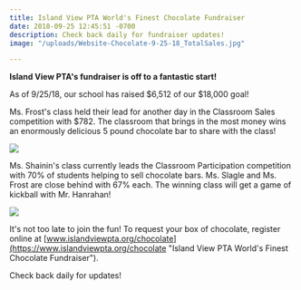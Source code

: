 ```yaml
---
title: Island View PTA World's Finest Chocolate Fundraiser
date: 2018-09-25 12:45:51 -0700
description: Check back daily for fundraiser updates!
image: "/uploads/Website-Chocolate-9-25-18_TotalSales.jpg"

---
```

**Island View PTA's fundraiser is off to a fantastic start!**

As of 9/25/18, our school has raised $6,512 of our $18,000 goal! 

Ms. Frost's class held their lead for another day in the Classroom Sales competition with $782. The classroom that brings in the most money wins an enormously delicious 5 pound chocolate bar to share with the class!

![](/uploads/Website-Chocolate-9-25-18_Classroom.jpg)

Ms. Shainin's class currently leads the Classroom Participation competition with 70% of students helping to sell chocolate bars. Ms. Slagle and Ms. Frost are close behind with 67% each. The winning class will get a game of kickball with Mr. Hanrahan!

![](/uploads/Website-Chocolate-9-25-18_Participation.jpg)

It's not too late to join the fun! To request your box of chocolate, register online at [www.islandviewpta.org/chocolate](https://www.islandviewpta.org/chocolate "Island View PTA World's Finest Chocolate Fundraiser").

Check back daily for updates!